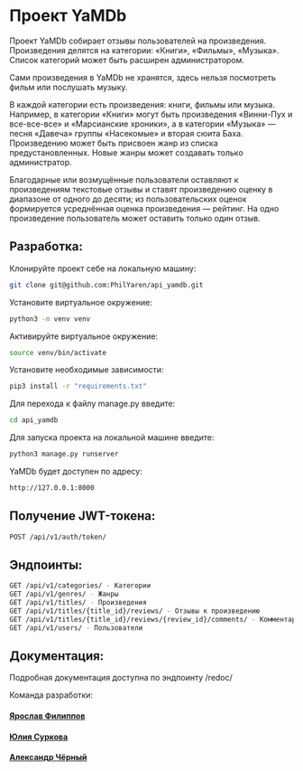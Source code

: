 # Проект YaMDb

Проект YaMDb собирает отзывы пользователей на произведения. Произведения делятся на категории: «Книги», «Фильмы», «Музыка». Список категорий может быть расширен администратором.

Сами произведения в YaMDb не хранятся, здесь нельзя посмотреть фильм или послушать музыку.

В каждой категории есть произведения: книги, фильмы или музыка. Например, в категории «Книги» могут быть произведения «Винни-Пух и все-все-все» и «Марсианские хроники», а в категории «Музыка» — песня «Давеча» группы «Насекомые» и вторая сюита Баха.
Произведению может быть присвоен жанр из списка предустановленных. Новые жанры может создавать только администратор.

Благодарные или возмущённые пользователи оставляют к произведениям текстовые отзывы и ставят произведению оценку в диапазоне от одного до десяти; из пользовательских оценок формируется усреднённая оценка произведения — рейтинг. На одно произведение пользователь может оставить только один отзыв.

## Разработка:
Клонируйте проект себе на локальную машину:
```bash
git clone git@github.com:PhilYaren/api_yamdb.git
```
Установите виртуальное окружение:
```bash
python3 -m venv venv
```

Активируйте виртуальное окружение:
```bash
source venv/bin/activate
```

Установите необходимые зависимости:
```bash
pip3 install -r "requirements.txt"
```

Для перехода к файлу manage.py введите:
```bash
cd api_yamdb
```

Для запуска проекта на локальной машине введите:
```bash
python3 manage.py runserver
```

YaMDb будет доступен по адресу:
```bash
http://127.0.0.1:8000
```

## Получение JWT-токена:
```bash
POST /api/v1/auth/token/
```

## Эндпоинты:
```bash
GET /api/v1/categories/ - Категории
GET /api/v1/genres/ - Жанры
GET /api/v1/titles/ - Произведения
GET /api/v1/titles/{title_id}/reviews/ - Отзывы к произведению
GET /api/v1/titles/{title_id}/reviews/{review_id}/comments/ - Комментарии к отзыву
GET /api/v1/users/ - Пользователи
```

## Документация:
Подробная документация доступна по эндпоинту /redoc/

Команда разработки:
#### [Ярослав Филиппов](https://github.com/PhilYaren)
#### [Юлия Суркова](https://github.com/Juliosity)
#### [Александр Чёрный](https://github.com/chyornyy)

